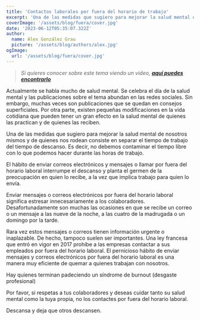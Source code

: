 ```yaml
---
title: 'Contactos laborales por fuera del horario de trabajo'
excerpt: 'Una de las medidas que sugiero para mejorar la salud mental de nosotros mismos y de quienes nos rodean consiste en separar el tiempo de trabajo del tiempo de descanso. Es decir, no debemos contaminar el tiempo libre con lo que podemos hacer durante las horas de trabajo.'
coverImage: '/assets/blog/fuera/cover.jpg'
date: '2023-06-12T05:35:07.322Z'
author:
  name: Alex González Grau
  picture: '/assets/blog/authors/alex.jpg'
ogImage:
  url: '/assets/blog/fuera/cover.jpg'
---
```


>*Si quieres conocer sobre este tema viendo un video, [**aquí puedes encontrarlo**](https://www.youtube.com/watch?v=FBgIvOhg3l0)*

Actualmente se habla mucho de salud mental. Se celebra el día de la salud mental y las publicaciones sobre el tema abundan en las redes sociales. Sin embargo, muchas veces son publicaciones que se quedan en consejos superficiales. Por otra parte, existen pequeñas modificaciones en la vida cotidiana que pueden tener un gran efecto en la salud mental de quienes las practican y de quienes las reciben.

Una de las medidas que sugiero para mejorar la salud mental de nosotros mismos y de quienes nos rodean consiste en separar el tiempo de trabajo del tiempo de descanso. Es decir, no debemos contaminar el tiempo libre con lo que podemos hacer durante las horas de trabajo.

El hábito de enviar correos electrónicos y mensajes o llamar por fuera del horario laboral interrumpe el descanso y planta el germen de la preocupación en quien lo recibe, a la vez que implica trabajo para quien lo envía.

Enviar mensajes o correos electrónicos por fuera del horario laboral significa estresar innecesariamente a los colaboradores.
Desafortunadamente son muchas las ocasiones en que se recibe un correo o un mensaje a las nueve de la noche, a las cuatro de la madrugada o un domingo por la tarde.

Rara vez estos mensajes o correos tienen información urgente o inaplazable. De hecho, tampoco suelen ser importantes. Una ley francesa que entró en vigor en 2017 prohíbe a las empresas contactar a sus empleados por fuera del horario laboral.
El pernicioso hábito de enviar mensajes y correos electrónicos por fuera del horario laboral es una manera muy eficiente de quemar a quienes trabajan con nosotros.

Hay quienes terminan padeciendo un síndrome de burnout (desgaste profesional)

Por favor, si respetas a tus colaboradores y deseas cuidar tanto su salud mental como la tuya propia, no los contactes por fuera del horario laboral.

Descansa y deja que otros descansen.